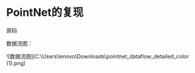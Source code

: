 # PointNet的复现

原码

[pointnet.pytorch]: https://github.com/fxia22/pointnet.pytorch

数据流图：

![数据流图](C:\Users\lenovo\Downloads\pointnet_dataflow_detailed_color (1).png)

